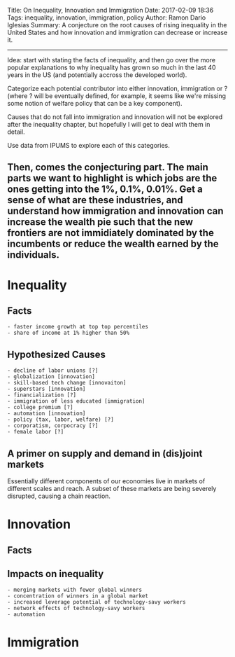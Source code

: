 Title: On Inequality, Innovation and Immigration
Date: 2017-02-09 18:36
Tags: inequality, innovation, immigration, policy
Author: Ramon Dario Iglesias
Summary: A conjecture on the root causes of rising inequality in the United States and how innovation and immigration can decrease or increase it.


---
Idea: start with stating the facts of inequality, and then go over the more popular explanations to why inequality has grown so much in the last 40 years in the US (and potentially accross the developed world). 

Categorize each potential contributor into either innovation, immigration or ? (where ? will be eventually defined, for example, it seems like we're missing some notion of welfare policy that can be a key component).

Causes that do not fall into immigration and innovation will not be explored after the inequality chapter, but hopefully I will get to deal with them in detail.

Use data from IPUMS to explore each of this categories.

Then, comes the conjecturing part. The main parts we want to highlight is which jobs are the ones getting into the 1%, 0.1%, 0.01%. Get a sense of what are these industries, and understand how immigration and innovation can increase the wealth pie such that the new frontiers are not immidiately dominated by the incumbents or reduce the wealth earned by the individuals. 
---

# Inequality

## Facts
	- faster income growth at top top percentiles
	- share of income at 1% higher than 50%

## Hypothesized Causes
	- decline of labor unions [?]
	- globalization [innovation]
	- skill-based tech change [innovaiton]
	- superstars [innovation]
	- financialization [?]
	- immigration of less educated [immigration]
	- college premium [?]
	- automation [innovation]
	- policy (tax, labor, welfare) [?]
	- corporatism, corpocracy [?]
	- female labor [?]

## A primer on supply and demand in (dis)joint markets

Essentially different components of our economies live in markets of different scales and reach. A subset of these markets are being severely disrupted, causing a chain reaction.

# Innovation

## Facts

## Impacts on inequality
	- merging markets with fewer global winners
	- concentration of winners in a global market
	- increased leverage potential of technology-savy workers
	- network effects of technology-savy workers
	- automation

# Immigration

## 

